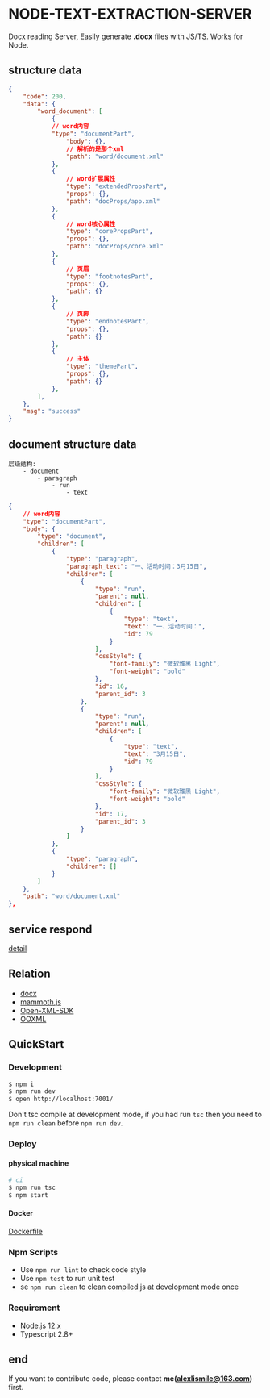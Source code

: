 # NODE-TEXT-EXTRACTION-SERVER

Docx reading Server, Easily generate **.docx** files with JS/TS. Works for Node.

## structure data
```json
{
    "code": 200,
	"data": {
        "word_document": [
            {
            // word内容
            "type": "documentPart",
                "body": {},
                // 解析的是那个xml
                "path": "word/document.xml" 
            },
            {   
                // word扩展属性
                "type": "extendedPropsPart",
                "props": {},
                "path": "docProps/app.xml"
            },
            {
                // word核心属性
                "type": "corePropsPart",
                "props": {},
                "path": "docProps/core.xml"
            },
            {
                // 页眉
                "type": "footnotesPart",
                "props": {},
                "path": {}
            },
            {
                // 页脚
                "type": "endnotesPart",
                "props": {},
                "path": {}
            },
            {
                // 主体
                "type": "themePart",
                "props": {},
                "path": {}
            },
        ],
    },
    "msg": "success"
}
```


## document structure data

```
层级结构:
    - document
        - paragraph
            - run
                - text
```

```json
{
    // word内容
    "type": "documentPart",
    "body": {
        "type": "document",
        "children": [
            {
                "type": "paragraph",
                "paragraph_text": "一、活动时间：3月15日",
                "children": [
                    {
                        "type": "run",
                        "parent": null,
                        "children": [
                            {
                                "type": "text",
                                "text": "一、活动时间：",
                                "id": 79
                            }
                        ],
                        "cssStyle": {
                            "font-family": "微软雅黑 Light",
                            "font-weight": "bold"
                        },
                        "id": 16,
                        "parent_id": 3
                    },
                    {
                        "type": "run",
                        "parent": null,
                        "children": [
                            {
                                "type": "text",
                                "text": "3月15日",
                                "id": 79
                            }
                        ],
                        "cssStyle": {
                            "font-family": "微软雅黑 Light",
                            "font-weight": "bold"
                        },
                        "id": 17,
                        "parent_id": 3
                    }
                ]
            },
            {
                "type": "paragraph",
                "children": []
            }
        ]
    },
    "path": "word/document.xml" 
},
```

## service respond
[detail](./detail.json)

## Relation

- [docx](https://github.com/dolanmiu/docx)
- [mammoth.js](https://github.com/mwilliamson/mammoth.js)
- [Open-XML-SDK](https://github.com/OfficeDev/Open-XML-SDK)
- [OOXML](http://officeopenxml.com/)

## QuickStart

### Development

```bash
$ npm i
$ npm run dev
$ open http://localhost:7001/
```

Don't tsc compile at development mode, if you had run `tsc` then you need to `npm run clean` before `npm run dev`.

### Deploy

####  physical machine
```bash
# ci
$ npm run tsc
$ npm start
```

#### Docker
[Dockerfile](./script/Dockerfile)


### Npm Scripts

- Use `npm run lint` to check code style
- Use `npm test` to run unit test
- se `npm run clean` to clean compiled js at development mode once

### Requirement

- Node.js 12.x
- Typescript 2.8+

## end

If you want to contribute code, please contact **me(alexlismile@163.com)** first.

